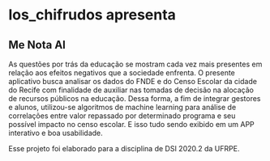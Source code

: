 # los_chifrudos apresenta

## Me Nota AI

As questões por trás da educação se mostram cada vez mais presentes em relação aos efeitos negativos que a sociedade enfrenta. O presente aplicativo busca analisar os dados do FNDE e do Censo Escolar da cidade do Recife com finalidade de auxiliar nas tomadas de decisão na alocação de recursos públicos na educação. Dessa forma, a fim de integrar gestores e alunos, utilizou-se algoritmos de machine learning para análise de correlações entre valor repassado por determinado programa e seu possível impacto no censo escolar. E isso tudo sendo exibido em um APP interativo e boa usabilidade.

Esse projeto foi elaborado para a disciplina de DSI 2020.2 da UFRPE.
